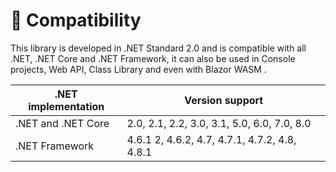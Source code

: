 # 🔗 Compatibility

This library is developed in .NET Standard 2.0 and is compatible with all .NET, .NET Core and .NET Framework, it can also be used in Console projects, Web API, Class Library and even with Blazor WASM .

| .NET implementation | Version support                               |
| ------------------- | --------------------------------------------- |
| .NET and .NET Core  | 2.0, 2.1, 2.2, 3.0, 3.1, 5.0, 6.0, 7.0, 8.0   |
| .NET Framework      | 4.6.1 2, 4.6.2, 4.7, 4.7.1, 4.7.2, 4.8, 4.8.1 |
